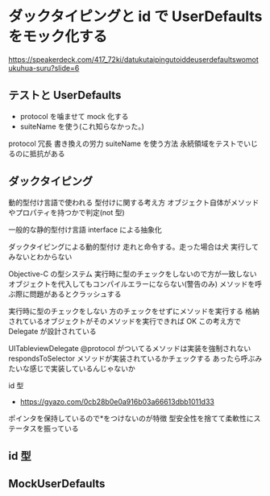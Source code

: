 # ダックタイピングと id で UserDefaults をモック化する

https://speakerdeck.com/417_72ki/datukutaipingutoiddeuserdefaultswomotukuhua-suru?slide=6

## テストと UserDefaults

- protocol を噛ませて mock 化する
- suiteName を使う(これ知らなかった。)

protocol
冗長
書き換えの労力
suiteName を使う方法
永続領域をテストでいじるのに抵抗がある

## ダックタイピング

動的型付け言語で使われる
型付けに関する考え方
オブジェクト自体がメソッドやプロパティを持つかで判定(not 型)

一般的な静的型付け言語
interface による抽象化

ダックタイピングによる動的型付け
走れと命令する。走った場合は犬
実行してみないとわからない

Objective-C の型システム
実行時に型のチェックをしないので方が一致しないオブジェクトを代入してもコンパイルエラーにならない(警告のみ)
メソッドを呼ぶ際に問題があるとクラッシュする

実行時に型のチェックをしない
方のチェックをせずにメソッドを実行する
格納されているオブジェクトがそのメソッドを実行できれば OK
この考え方で Delegate が設計されている

UITableviewDelegate
@protocol がついてるメソッドは実装を強制されない
respondsToSelector
メソッドが実装されているかチェックする
あったら呼ぶみたいな感じで実装しているんじゃないか

id 型

- https://gyazo.com/0cb28b0e0a916b03a66613dbb1011d33

ポインタを保持しているので\*をつけないのが特徴
型安全性を捨てて柔軟性にステータスを振っている

## id 型

## MockUserDefaults
